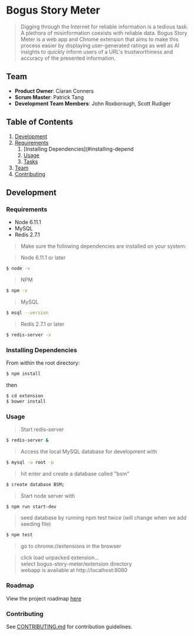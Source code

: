 # Bogus Story Meter

> Digging through the Internet for reliable information is a tedious task. A plethora of misinformation coexists with reliable data. Bogus Story Meter is a web app and Chrome extension that aims to make this process easier by displaying user-generated ratings as well as AI insights to quickly inform users of a URL's trustworthiness and accuracy of the presented information.

## Team

  - __Product Owner__: Ciaran Conners
  - __Scrum Master__: Patrick Tang
  - __Development Team Members__: John Roxborough, Scott Rudiger

## Table of Contents

1. [Development](#development)
1. [Requirements](#requirements)
    1. [Installing Dependencies](#installing-depend
    1. [Usage](#Usage)
    1. [Tasks](#tasks)
1. [Team](#team)
1. [Contributing](#contributing)

## Development

### Requirements

- Node 6.11.1
- MySQL
- Redis 2.7.1

> Make sure the following dependencies are installed on your system:

> Node 6.11.1 or later
```sh
$ node -v
```
> NPM
```sh
$ npm -v
```
> MySQL
```sh
$ msql --version
```
> Redis 2.7.1 or later
```sh
$ redis-server -v
```

### Installing Dependencies

From within the root directory:

```sh
$ npm install
```
then
```sh
$ cd extension
$ bower install
```

### Usage
> Start redis-server
```sh
$ redis-server &
```
> Access the local MySQL database for development with
```sh
$ mysql -u root -p
```
> hit enter and create a database called "bsm"
```sh
$ create database BSM;
```
> Start node server with
```sh
$ npm run start-dev
```
> seed database by running npm test twice (will change when we add seeding file)
```sh
$ npm test
```
> go to chrome://extensions in the browser

> click load unpacked extension...  
> select bogus-story-meter/extension directory  
> webapp is available at http://localhost:8080

### Roadmap

View the project roadmap [here](LINK_TO_PROJECT_ISSUES)


### Contributing

See [CONTRIBUTING.md](_CONTRIBUTING.md) for contribution guidelines.
